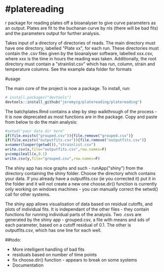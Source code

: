 #platereading
============

r package for reading plates off a bioanalyser to give curve parameters as an output.
Plates are fit to the buchanan curve by nls (there will be bad fits) and the parameters output for further analysis.

Takes input of a directory of directories of reads. The main directory must have one directory, labelled "Plate xx", for each run. These directories must contain the .csv files given by the bioanalyser software, labelled xxx.csv, where xxx is the time in hours the reading was taken.
Additionally, the root directory must contain a "strainlist.csv" which has run, column, strain and temperature columns.
See the example data folder for formats

#usage

The main core of the project is now a package. To install, run:

```R
# install.packages("devtools")
devtools::install_github("jeremycg/platereading/platereading")
```

The batchplates.Rmd contains a step by step walkthrough of the process - it is now deprecated as most functions are in the package.
Copy and paste from below to do the main analysis:

```R
#setwd("your data dir here"
if(file.exists("grouped.csv")){file.remove("grouped.csv")}
if(file.exists("outputfits.csv")){file.remove("outputfits.csv")}
x=namer(looper(getwd()),"strainlist.csv")
write.csv(x,file="outputfits.csv",row.names=F)
y=compileall(x,0.1)
write.csv(y,file="grouped.csv",row.names=F)
```

The shiny app has nice graphs and such - runApp("shiny") from the directory containing the shiny folder. Choose the directory which contains your data. If you already have a outputfits.csv (ie you corrected it) put it in the folder and it will not create a new one
choose.dir() function is currently only working on windows machines - you can manually correct the setwd() call for other systems.

The shiny app allows visualisation of data based on residual cutoffs, and plots of individual fits. It is independant of the other files - they contain functions for running individual parts of the analysis.
Two .csvs are generated by the shiny app - grouped.csv, a file with means and sds of each parameter, based on a cutoff residual of 0.1. The other is outputfits.csv, which has one line for each well.

##todo:
* More intelligent handling of bad fits
* residuals based on number of time points
* fix choose.dir() function - appears to break on some systems
* Documentation
